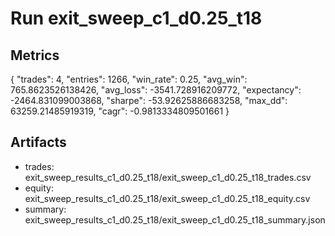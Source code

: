 # Run exit_sweep_c1_d0.25_t18

## Metrics
{
  "trades": 4,
  "entries": 1266,
  "win_rate": 0.25,
  "avg_win": 765.8623526138426,
  "avg_loss": -3541.728916209772,
  "expectancy": -2464.831099003868,
  "sharpe": -53.92625886683258,
  "max_dd": 63259.21485919319,
  "cagr": -0.9813334809501661
}

## Artifacts
- trades: exit_sweep_results_c1_d0.25_t18/exit_sweep_c1_d0.25_t18_trades.csv
- equity: exit_sweep_results_c1_d0.25_t18/exit_sweep_c1_d0.25_t18_equity.csv
- summary: exit_sweep_results_c1_d0.25_t18/exit_sweep_c1_d0.25_t18_summary.json